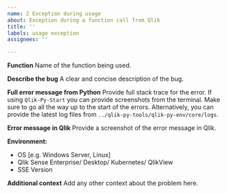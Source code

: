 ```yaml
---
name: 2 Exception during usage
about: Exception during a function call from Qlik
title: ''
labels: usage exception
assignees: ''

---
```


**Function**
Name of the function being used.

**Describe the bug**
A clear and concise description of the bug.

**Full error message from Python**
Provide full stack trace for the error.
If using `Qlik-Py-Start` you can provide screenshots from the terminal. Make sure to go all the way up to the start of the errors.
Alternatively, you can provide the latest log files from `../qlik-py-tools/qlik-py-env/core/logs`.

**Error message in Qlik**
Provide a screenshot of the error message in Qlik.

**Environment:**
 - OS [e.g. Windows Server, Linux]
 - Qlik Sense Enterprise/ Desktop/ Kubernetes/ QlikView
 - SSE Version

**Additional context**
Add any other context about the problem here.
